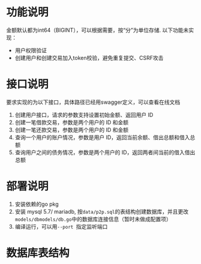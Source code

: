 
# 功能说明
金额默认都为int64（BIGINT），可以根据需要，按“分”为单位存储.
以下功能未实现：

- 用户权限验证
- 创建用户和创建交易加入token校验，避免重复提交、CSRF攻击

# 接口说明
要求实现的为以下接口，具体路径已经用swagger定义，可以查看在线文档
1. 创建用户接口，请求的参数支持设置初始金额、返回用户 ID
2. 创建一笔借款交易，参数是两个用户的 ID 和金额
3. 创建一笔还款交易，参数是两个用户的 ID 和金额
4. 查询一个用户的账户情况，参数是用户 ID，返回当前余额、借出总额和借入总额
5. 查询用户之间的债务情况，参数是两个用户的 ID，返回两者间当前的借入借出总额

# 部署说明
1. 安装依赖的go pkg
2. 安装 mysql 5.7/ mariadb, 按`data/p2p.sql`的表结构创建数据库，并且更改`models/dbmodels/db.go`中的数据库连接信息（暂时未做成配置项）
3. 编译运行，可以用`--port `指定监听端口

# 数据库表结构